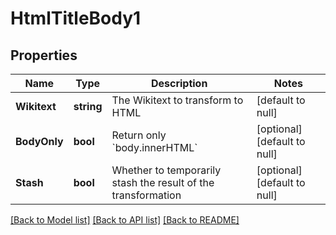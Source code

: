 # HtmlTitleBody1

## Properties
Name | Type | Description | Notes
------------ | ------------- | ------------- | -------------
**Wikitext** | **string** | The Wikitext to transform to HTML | [default to null]
**BodyOnly** | **bool** | Return only &#x60;body.innerHTML&#x60; | [optional] [default to null]
**Stash** | **bool** | Whether to temporarily stash the result of the transformation | [optional] [default to null]

[[Back to Model list]](../README.md#documentation-for-models) [[Back to API list]](../README.md#documentation-for-api-endpoints) [[Back to README]](../README.md)

